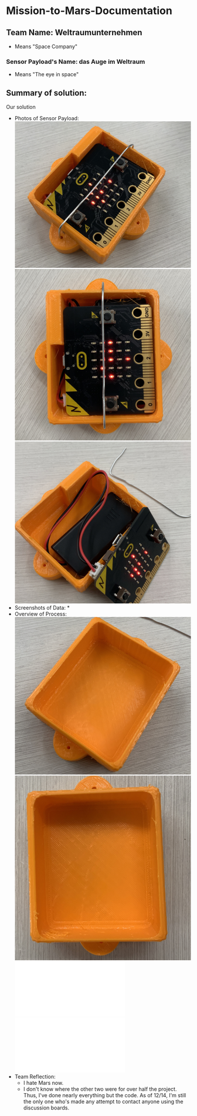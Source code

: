 # Mission-to-Mars-Documentation
  
## Team Name: Weltraumunternehmen
  * Means "Space Company" 
### Sensor Payload's Name: das Auge im Weltraum
  * Means "The eye in space"
## Summary of solution: 
Our solution
* Photos of Sensor Payload: 
![Final](V2-1.JPG)
![Final](V2-2.JPG)
![Final](V2-3.JPG)
* Screenshots of Data: 
  * 
* Overview of Process: 
![Prototype](V1-1.JPG)
![Prototype](V1-2.JPG)
![Prototype](Objekticus.STL)
![Final](Objekticus(1).STL)
* Team Reflection: 
  * I hate Mars now.
  * I don't know where the other two were for over half the project. Thus, I've done nearly everything but the code. As of 12/14, I'm still the only one who's made any attempt to contact anyone using the discussion boards.

